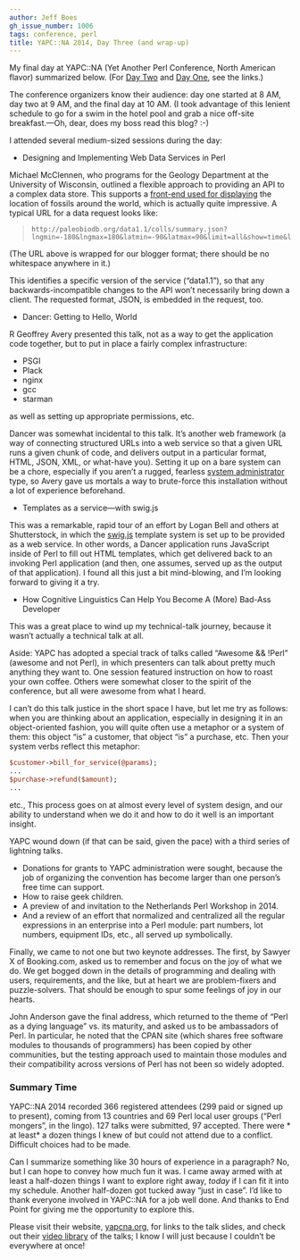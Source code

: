 ```yaml
---
author: Jeff Boes
gh_issue_number: 1006
tags: conference, perl
title: YAPC::NA 2014, Day Three (and wrap-up)
---
```


My final day at YAPC::NA (Yet Another Perl Conference, North American flavor) summarized below. (For [Day Two](/blog/2014/06/25/yapcna-2014-day-two) and [Day One](/blog/2014/06/23/yapcna-2014-day-one), see the links.)

The conference organizers know their audience: day one started at 8 AM, day two at 9 AM, and the final day at 10 AM. (I took advantage of this lenient schedule to go for a swim in the hotel pool and grab a nice off-site breakfast.—​Oh, dear, does my boss read this blog? :-)

I attended several medium-sized sessions during the day:

- Designing and Implementing Web Data Services in Perl

Michael McClennen, who programs for the Geology Department at the University of Wisconsin, outlined a flexible approach to providing an API to a complex data store. This supports a [front-end used for displaying](https://paleobiodb.org/navigator/) the location of fossils around the world, which is actually quite impressive. A typical URL for a data request looks like:

> ```nohighlight
> http://paleobiodb.org/data1.1/colls/summary.json?lngmin=-180&lngmax=180&latmin=-90&latmax=90&limit=all&show=time&level=3&interval_id=14
> ```

(The URL above is wrapped for our blogger format; there should be no whitespace anywhere in it.)

This identifies a specific version of the service (“data1.1”), so that any backwards-incompatible changes to the API won’t necessarily bring down a client. The requested format, JSON, is embedded in the request, too.

- Dancer: Getting to Hello, World

R Geoffrey Avery presented this talk, not as a way to get the application code together, but to put in place a fairly complex infrastructure:

- PSGI
- Plack
- nginx
- gcc
- starman

as well as setting up appropriate permissions, etc.

Dancer was somewhat incidental to this talk. It’s another web framework (a way of connecting structured URLs into a web service so that a given URL runs a given chunk of code, and delivers output in a particular format, HTML, JSON, XML, or what-have you). Setting it up on a bare system can be a chore, especially if you aren’t a rugged, fearless [system administrator](http://geekswing.com/wp-content/uploads/2013/07/system-administrator-poster.jpg) type, so Avery gave us mortals a way to brute-force this installation without a lot of experience beforehand.

- Templates as a service—​with swig.js

This was a remarkable, rapid tour of an effort by Logan Bell and others at Shutterstock, in which the [swig.js](https://github.com/paularmstrong/swig) template system is set up to be provided as a web service. In other words, a Dancer application runs JavaScript inside of Perl to fill out HTML templates, which get delivered back to an invoking Perl application (and then, one assumes, served up as the output of that application). I found all this just a bit mind-blowing, and I’m looking forward to giving it a try.

- How Cognitive Linguistics Can Help You Become A (More) Bad-Ass Developer

This was a great place to wind up my technical-talk journey, because it wasn’t actually a technical talk at all.

Aside: YAPC has adopted a special track of talks called “Awesome && !Perl” (awesome and not Perl), in which presenters can talk about pretty much anything they want to. One session featured instruction on how to roast your own coffee. Others were somewhat closer to the spirit of the conference, but all were awesome from what I heard.

I can’t do this talk justice in the short space I have, but let me try as follows: when you are thinking about an application, especially in designing it in an object-oriented fashion, you will quite often use a metaphor or a system of them: this object “is” a customer, that object “is” a purchase, etc. Then your system verbs reflect this metaphor:

```perl
$customer->bill_for_service(@params);
...
$purchase->refund($amount);
...
```

etc., This process goes on at almost every level of system design, and our ability to understand when we do it and how to do it well is an important insight.

YAPC wound down (if that can be said, given the pace) with a third series of lightning talks.

- Donations for grants to YAPC administration were sought, because the job of organizing the convention has become larger than one person’s free time can support.
- How to raise geek children.
- A preview of and invitation to the Netherlands Perl Workshop in 2014.
- And a review of an effort that normalized and centralized all the regular expressions in an enterprise into a Perl module: part numbers, lot numbers, equipment IDs, etc., all served up symbolically.

Finally, we came to not one but two keynote addresses. The first, by Sawyer X of Booking.com, asked us to remember and focus on the joy of what we do. We get bogged down in the details of programming and dealing with users, requirements, and the like, but at heart we are problem-fixers and puzzle-solvers. That should be enough to spur some feelings of joy in our hearts.

John Anderson gave the final address, which returned to the theme of “Perl as a dying language” vs. its maturity, and asked us to be ambassadors of Perl. In particular, he noted that the CPAN site (which shares free software modules to thousands of programmers) has been copied by other communities, but the testing approach used to maintain those modules and their compatibility across versions of Perl has not been so widely adopted.

### Summary Time

YAPC::NA 2014 recorded 366 registered attendees (299 paid or signed up to present), coming from 13 countries and 69 Perl local user groups (“Perl mongers”, in the lingo). 127 talks were submitted, 97 accepted. There were * at least* a dozen things I knew of but could not attend due to a conflict. Difficult choices had to be made.

Can I summarize something like 30 hours of experience in a paragraph? No, but I can hope to convey how much fun it was. I came away armed with at least a half-dozen things I want to explore right away, *today* if I can fit it into my schedule. Another half-dozen got tucked away “just in case”. I’d like to thank everyone involved in YAPC::NA for a job well done. And thanks to End Point for giving me the opportunity to explore this.

Please visit their website, [yapcna.org](http://www.yapcna.org), for links to the talk slides, and check out their [video library](https://www.youtube.com/user/yapcna) of the talks; I know I will just because I couldn’t be everywhere at once!
